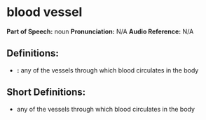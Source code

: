 # blood vessel

**Part of Speech:** noun
**Pronunciation:** N/A
**Audio Reference:** N/A

## Definitions:
- **:** any of the vessels through which blood circulates in the body

## Short Definitions:
- any of the vessels through which blood circulates in the body
